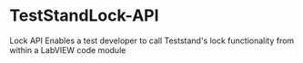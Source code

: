 # TestStandLock-API
Lock API
Enables a test developer to call Teststand's lock functionality from within a LabVIEW code module
